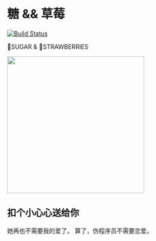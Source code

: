 # 糖 && 草莓

[![Build Status](https://drone.qsomula.top/api/badges/SUGAR__STRAWBERRIES/SUGAR__AND__STRAWBERRIES/status.svg)](https://drone.qsomula.top/SUGAR__STRAWBERRIES/SUGAR__AND__STRAWBERRIES)

🍬SUGAR & 🍓STRAWBERRIES

<img src="https://git.qsomula.top/SUGAR__STRAWBERRIES/SUGAR__AND__STRAWBERRIES/raw/branch/master/img/preview.png" style="height:320px" />

## 扣个小心心送给你

她再也不需要我的爱了。
算了，伪程序员不需要恋爱。
